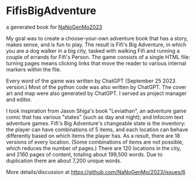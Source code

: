 # FifisBigAdventure
a generated book for [NaNoGenMo2023](https://github.com/NaNoGenMo/2023)

My goal was to create a choose-your-own adventure book that has a story, makes sense, and is fun to play. The result is Fifi's Big Adventure, in which you are a dog walker in a big city, tasked with walking Fifi and running a couple of errands for Fifi's Person. The game consists of a single HTML file: turning pages means clicking links that move the reader to various internal markers within the file.

Every word of the game was written by ChatGPT (September 25 2023 version.) Most of the python code was also written by ChatGPT. The cover art and map were also generated by ChatGPT. I served as project manager and editor.

I took inspiration from Jason Shiga's book "Leviathan", an adventure game comic that has various "states" (such as day and night); and Infocom text adventure games. Fifi's Big Adventure's changeable state is the inventory: the player can have combinations of 5 items, and each location can behave differently based on which items the player has. As a result, there are 18 versions of every location. (Some combinations of items are not possible, which reduces the number of pages.) There are 120 locations in the city, and 2160 pages of content, totaling about 199,500 words. Due to duplication there are about 7,200 unique words.

More details/discussion at https://github.com/NaNoGenMo/2023/issues/6
